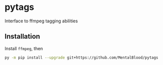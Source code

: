 # pytags

Interface to ffmpeg tagging abilities

## Installation

Install `ffmpeg`, then

```bash
py -m pip install --upgrade git+https://github.com/MentalBlood/pytags
```
